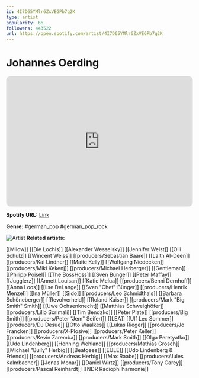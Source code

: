 ```yaml
---
id: 4I7D65YMlr6ZxVEGPb7q2K
type: artist
popularity: 66
followers: 443522
url: https://open.spotify.com/artist/4I7D65YMlr6ZxVEGPb7q2K
---
```

# Johannes Oerding

<iframe style="border-radius:12px" src="https://open.spotify.com/embed/artist/4I7D65YMlr6ZxVEGPb7q2K" width="100%" height="352" frameBorder="0" allowfullscreen="" allow="autoplay; clipboard-write; encrypted-media; fullscreen; picture-in-picture" loading="lazy"></iframe>

**Spotify URL:** [Link](https://open.spotify.com/artist/4I7D65YMlr6ZxVEGPb7q2K)

**Genre:**  #german_pop #german_pop_rock

![Artist](https://i.scdn.co/image/ab6761610000e5ebbebdb214fabc4f0d8ecc54eb)
**Related artists:**

[[Milow]]
[[Die Lochis]]
[[Alexander Wesselsky]]
[[Jennifer Weist]]
[[Olli Schulz]]
[[Wincent Weiss]]
[[producers/Sebastian Baare]]
[[Laith Al-Deen]]
[[producers/Kai Lindner]]
[[Maite Kelly]]
[[Wolfgang Niedecken]]
[[producers/Miki Kekenj]]
[[producers/Michael Herberger]]
[[Gentleman]]
[[Philipp Poisel]]
[[The BossHoss]]
[[Sven Bünger]]
[[Peter Maffay]]
[[Jugglerz]]
[[Annett Louisan]]
[[Katie Melua]]
[[producers/Benni Dernhoff]]
[[Anna Loos]]
[[Ilse DeLange]]
[[Sven "Chef" Bünger]]
[[producers/Henrik Menzel]]
[[Ina Müller]]
[[Sido]]
[[producers/Leo Schmidthals]]
[[Barbara Schöneberger]]
[[Revolverheld]]
[[Roland Kaiser]]
[[producers/Mark "Big Smith" Smith]]
[[Uwe Ochsenknecht]]
[[Matthias Schweighöfer]]
[[producers/Lillo Scrimali]]
[[Tim Bendzko]]
[[Peter Plate]]
[[producers/Big Smith]]
[[producers/Peter "Jem" Seifert]]
[[LEA]]
[[Ulf Leo Sommer]]
[[producers/DJ Desue]]
[[Otto Waalkes]]
[[Lukas Rieger]]
[[producers/Jo Francken]]
[[producers/X-Plosive]]
[[producers/Peter Keller]]
[[producers/Kevin Zaremba]]
[[producers/Mark Smith]]
[[Olga Peretyatko]]
[[Udo Lindenberg]]
[[Henning Wehland]]
[[producers/Mathias Grosch]]
[[Michael "Bully" Herbig]]
[[Beatgees]]
[[EULE]]
[[Udo Lindenberg & Friends]]
[[producers/Andreas Herbig]]
[[Max Raabe]]
[[producers/Jules Kalmbacher]]
[[Jonas Monar]]
[[Daniel Wirtz]]
[[producers/Tony Carey]]
[[producers/Pascal Reinhardt]]
[[NDR Radiophilharmonie]]
